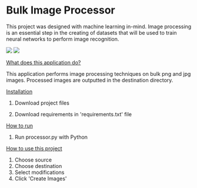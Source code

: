 # Bulk Image Processor

This project was designed with machine learning in-mind. Image processing is an essential step in the creating of datasets that will be used to train neural networks to perform image recognition.

<p float="left">
  <img src="https://user-images.githubusercontent.com/50201165/147006262-cfa5b21f-9fdb-4b8f-be64-3be091c994e9.png" />
  <img src='https://user-images.githubusercontent.com/50201165/147007621-4037a5a7-405f-47de-a46e-7f7e29f08d00.png'/> 
</p>

<u>What does this application do?</u>

This application performs image processing techniques on bulk png and jpg images. Processed images are outputted in the destination directory.

<u>Installation</u>

1. Download project files

2. Download requirements in 'requirements.txt' file

<u>How to run</u>

1. Run processor.py with Python

<u>How to use this project</u>

1. Choose source
2. Choose destination
3. Select modifications
4. Click 'Create Images'


